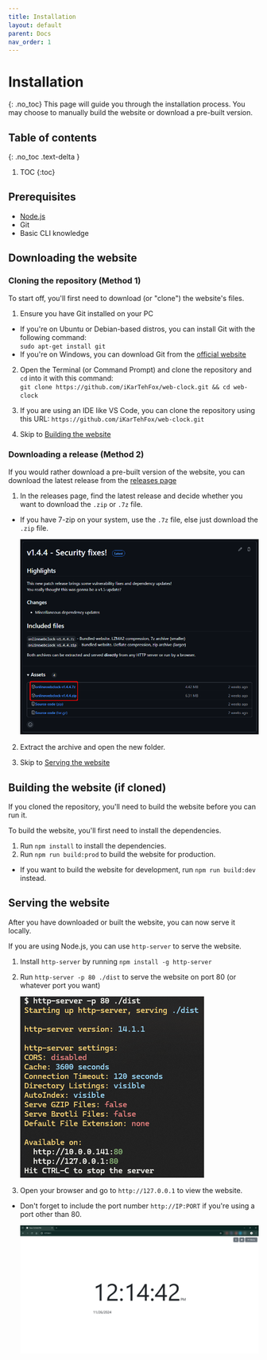 ```yaml
---
title: Installation
layout: default
parent: Docs
nav_order: 1
---
```

# Installation
{: .no_toc}
This page will guide you through the installation process. You may choose to manually build the website or download a pre-built version.

## Table of contents
{: .no_toc .text-delta }

1. TOC
{:toc}

## Prerequisites
- [Node.js](https://nodejs.org/)
- Git
- Basic CLI knowledge

## Downloading the website

### Cloning the repository (Method 1)
To start off, you'll first need to download (or "clone") the website's files.

1. Ensure you have Git installed on your PC
 - If you're on Ubuntu or Debian-based distros, you can install Git with the following command:  
 `sudo apt-get install git`
 - If you're on Windows, you can download Git from the [official website](https://git-scm.com/download/win)

2. Open the Terminal (or Command Prompt) and clone the repository and `cd` into it with this command:  
 `git clone https://github.com/iKarTehFox/web-clock.git && cd web-clock`

3. If you are using an IDE like VS Code, you can clone the repository using this URL: `https://github.com/iKarTehFox/web-clock.git`

4. Skip to [Building the website](#building-the-website-if-cloned)

### Downloading a release (Method 2)
If you would rather download a pre-built version of the website, you can download the latest release from the [releases page](https://github.com/iKarTehFox/web-clock/releases)

1. In the releases page, find the latest release and decide whether you want to download the `.zip` or `.7z` file.
 - If you have 7-zip on your system, use the `.7z` file, else just download the `.zip` file.
 
    ![A screenshot of the v1.4.4 release in the GitHub Releases page. At the bottom, you have the option to download the archive with a .7z extension or .ZIP extension.](/assets/images/docs-Installation/releases-page.png)

2. Extract the archive and open the new folder.

3. Skip to [Serving the website](#serving-the-website)

## Building the website (if cloned)
If you cloned the repository, you'll need to build the website before you can run it.

To build the website, you'll first need to install the dependencies.

1. Run `npm install` to install the dependencies.
2. Run `npm run build:prod` to build the website for production.
 - If you want to build the website for development, run `npm run build:dev` instead.

## Serving the website
After you have downloaded or built the website, you can now serve it locally.

If you are using Node.js, you can use `http-server` to serve the website.
1. Install `http-server` by running `npm install -g http-server`
2. Run `http-server -p 80 ./dist` to serve the website on port 80 (or whatever port you want)

    ![A screenshot of the http-server command running in a Terminal.](/assets/images/docs-Installation/http-server-example.png)

3. Open your browser and go to `http://127.0.0.1` to view the website.
 - Don't forget to include the port number `http://IP:PORT` if you're using a port other than 80.

    ![A screenshot of the website running in a browser.](/assets/images/docs-Installation/website-page.png)
